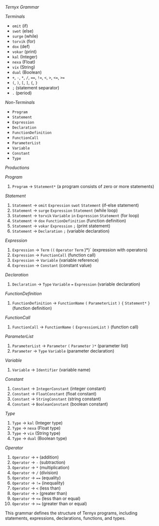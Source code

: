 *Ternyx Grammar*

*Terminals*

- `omit` (if)
- `swot` (else)
- `surge` (while)
- `torvik` (for)
- `dox` (def)
- `vokar` (print)
- `kal` (Integer)
- `nexa` (Float)
- `vix` (String)
- `dual` (Boolean)
- `+`, `-`, `*`, `/`, `==`, `!=`, `<`, `>`, `<=`, `>=`
- `(`, `)`, `[`, `]`, `{`, `}`
- `;` (statement separator)
- `.` (period)

*Non-Terminals*

- `Program`
- `Statement`
- `Expression`
- `Declaration`
- `FunctionDefinition`
- `FunctionCall`
- `ParameterList`
- `Variable`
- `Constant`
- `Type`

*Productions*

*Program*

1. `Program` → `Statement*` (a program consists of zero or more statements)

*Statement*

1. `Statement` → `omit` `Expression` `swot` `Statement` (if-else statement)
2. `Statement` → `surge` `Expression` `Statement` (while loop)
3. `Statement` → `torvik` `Variable` `in` `Expression` `Statement` (for loop)
4. `Statement` → `dox` `FunctionDefinition` (function definition)
5. `Statement` → `vokar` `Expression` `;` (print statement)
6. `Statement` → `Declaration` `;` (variable declaration)

*Expression*

1. `Expression` → `Term` `((` `Operator` `Term` )*)` (expression with operators)
2. `Expression` → `FunctionCall` (function call)
3. `Expression` → `Variable` (variable reference)
4. `Expression` → `Constant` (constant value)

*Declaration*

1. `Declaration` → `Type` `Variable` `=` `Expression` (variable declaration)

*FunctionDefinition*

1. `FunctionDefinition` → `FunctionName` `(` `ParameterList` `)` `{` `Statement*` `}` (function definition)

*FunctionCall*

1. `FunctionCall` → `FunctionName` `(` `ExpressionList` `)` (function call)

*ParameterList*

1. `ParameterList` → `Parameter` `(` `Parameter` `)*` (parameter list)
2. `Parameter` → `Type` `Variable` (parameter declaration)

*Variable*

1. `Variable` → `Identifier` (variable name)

*Constant*

1. `Constant` → `IntegerConstant` (integer constant)
2. `Constant` → `FloatConstant` (float constant)
3. `Constant` → `StringConstant` (string constant)
4. `Constant` → `BooleanConstant` (boolean constant)

*Type*

1. `Type` → `kal` (Integer type)
2. `Type` → `nexa` (Float type)
3. `Type` → `vix` (String type)
4. `Type` → `dual` (Boolean type)

*Operator*

1. `Operator` → `+` (addition)
2. `Operator` → `-` (subtraction)
3. `Operator` → `*` (multiplication)
4. `Operator` → `/` (division)
5. `Operator` → `==` (equality)
6. `Operator` → `!=` (inequality)
7. `Operator` → `<` (less than)
8. `Operator` → `>` (greater than)
9. `Operator` → `<=` (less than or equal)
10. `Operator` → `>=` (greater than or equal)

This grammar defines the structure of Ternyx programs, including statements, expressions, declarations, functions, and types.
